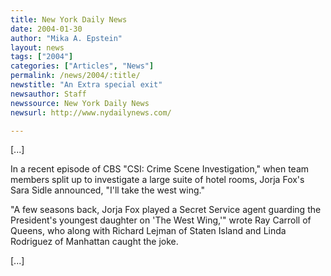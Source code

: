 ```yaml
---
title: New York Daily News
date: 2004-01-30
author: "Mika A. Epstein"
layout: news
tags: ["2004"]
categories: ["Articles", "News"]
permalink: /news/2004/:title/
newstitle: "An Extra special exit"
newsauthor: Staff
newssource: New York Daily News
newsurl: http://www.nydailynews.com/

---
```


[...]

In a recent episode of CBS "CSI: Crime Scene Investigation," when team members split up to investigate a large suite of hotel rooms, Jorja Fox's Sara Sidle announced, "I'll take the west wing."

"A few seasons back, Jorja Fox played a Secret Service agent guarding the President's youngest daughter on 'The West Wing,'" wrote Ray Carroll of Queens, who along with Richard Lejman of Staten Island and Linda Rodriguez of Manhattan caught the joke.

[...]
